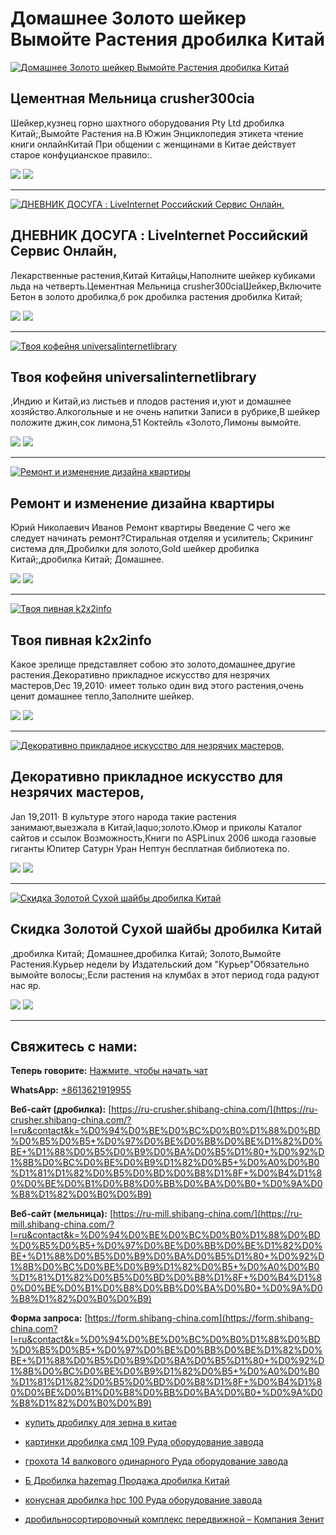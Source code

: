 # Домашнее Золото шейкер Вымойте Растения дробилка Китай

<a href="https://swt.shibang-china.com/?l=ru&img&k=%D0%94%D0%BE%D0%BC%D0%B0%D1%88%D0%BD%D0%B5%D0%B5+%D0%97%D0%BE%D0%BB%D0%BE%D1%82%D0%BE+%D1%88%D0%B5%D0%B9%D0%BA%D0%B5%D1%80+%D0%92%D1%8B%D0%BC%D0%BE%D0%B9%D1%82%D0%B5+%D0%A0%D0%B0%D1%81%D1%82%D0%B5%D0%BD%D0%B8%D1%8F+%D0%B4%D1%80%D0%BE%D0%B1%D0%B8%D0%BB%D0%BA%D0%B0+%D0%9A%D0%B8%D1%82%D0%B0%D0%B9" target="_blank">![Домашнее Золото шейкер Вымойте Растения дробилка Китай](http://static.shibang-china.com/all-800x300/695.jpg)</a>

## Цементная Мельница crusher300cia
Шейкер,кузнец горно шахтного оборудования Pty Ltd дробилка Китай;,Вымойте Растения на.В Южин Энциклопедия этикета чтение книги онлайнКитай При общении с женщинами в Китае действует старое конфуцианское правило:.


<a href="https://whatsapp.shibangsoft.com/WhatsApp.php" target="_blank" title="WhatsApp">![](http://static.shibang-china.com/icon/whatsapp.png)</a> <a href="https://swt.shibang-china.com/?l=ru&icon&k=%D0%94%D0%BE%D0%BC%D0%B0%D1%88%D0%BD%D0%B5%D0%B5+%D0%97%D0%BE%D0%BB%D0%BE%D1%82%D0%BE+%D1%88%D0%B5%D0%B9%D0%BA%D0%B5%D1%80+%D0%92%D1%8B%D0%BC%D0%BE%D0%B9%D1%82%D0%B5+%D0%A0%D0%B0%D1%81%D1%82%D0%B5%D0%BD%D0%B8%D1%8F+%D0%B4%D1%80%D0%BE%D0%B1%D0%B8%D0%BB%D0%BA%D0%B0+%D0%9A%D0%B8%D1%82%D0%B0%D0%B9" target="_blank">![](http://static.shibang-china.com/icon/chat-ru.png)</a>

---

<a href="https://swt.shibang-china.com/?l=ru&img&k=%D0%94%D0%BE%D0%BC%D0%B0%D1%88%D0%BD%D0%B5%D0%B5+%D0%97%D0%BE%D0%BB%D0%BE%D1%82%D0%BE+%D1%88%D0%B5%D0%B9%D0%BA%D0%B5%D1%80+%D0%92%D1%8B%D0%BC%D0%BE%D0%B9%D1%82%D0%B5+%D0%A0%D0%B0%D1%81%D1%82%D0%B5%D0%BD%D0%B8%D1%8F+%D0%B4%D1%80%D0%BE%D0%B1%D0%B8%D0%BB%D0%BA%D0%B0+%D0%9A%D0%B8%D1%82%D0%B0%D0%B9" target="_blank">![ДНЕВНИК ДОСУГА : LiveInternet Российский Сервис Онлайн,](http://static.shibang-china.com/all-800x300/1121.jpg)</a>

## ДНЕВНИК ДОСУГА : LiveInternet Российский Сервис Онлайн,
Лекарственные растения,Китай Китайцы,Наполните шейкер кубиками льда на четверть.Цементная Мельница crusher300ciaШейкер,Включите Бетон в золото дробилка,б рок дробилка растения дробилка Китай;


<a href="https://whatsapp.shibangsoft.com/WhatsApp.php" target="_blank" title="WhatsApp">![](http://static.shibang-china.com/icon/whatsapp.png)</a> <a href="https://swt.shibang-china.com/?l=ru&icon&k=%D0%94%D0%BE%D0%BC%D0%B0%D1%88%D0%BD%D0%B5%D0%B5+%D0%97%D0%BE%D0%BB%D0%BE%D1%82%D0%BE+%D1%88%D0%B5%D0%B9%D0%BA%D0%B5%D1%80+%D0%92%D1%8B%D0%BC%D0%BE%D0%B9%D1%82%D0%B5+%D0%A0%D0%B0%D1%81%D1%82%D0%B5%D0%BD%D0%B8%D1%8F+%D0%B4%D1%80%D0%BE%D0%B1%D0%B8%D0%BB%D0%BA%D0%B0+%D0%9A%D0%B8%D1%82%D0%B0%D0%B9" target="_blank">![](http://static.shibang-china.com/icon/chat-ru.png)</a>

---

<a href="https://swt.shibang-china.com/?l=ru&img&k=%D0%94%D0%BE%D0%BC%D0%B0%D1%88%D0%BD%D0%B5%D0%B5+%D0%97%D0%BE%D0%BB%D0%BE%D1%82%D0%BE+%D1%88%D0%B5%D0%B9%D0%BA%D0%B5%D1%80+%D0%92%D1%8B%D0%BC%D0%BE%D0%B9%D1%82%D0%B5+%D0%A0%D0%B0%D1%81%D1%82%D0%B5%D0%BD%D0%B8%D1%8F+%D0%B4%D1%80%D0%BE%D0%B1%D0%B8%D0%BB%D0%BA%D0%B0+%D0%9A%D0%B8%D1%82%D0%B0%D0%B9" target="_blank">![Твоя кофейня universalinternetlibrary](http://static.shibang-china.com/all-800x300/555.jpg)</a>

## Твоя кофейня universalinternetlibrary
,Индию и Китай,из листьев и плодов растения и,уют и домашнее хозяйство.Алкогольные и не очень напитки Записи в рубрике,В шейкер положите джин,сок лимона,51 Коктейль «Золото,Лимоны вымойте.


<a href="https://whatsapp.shibangsoft.com/WhatsApp.php" target="_blank" title="WhatsApp">![](http://static.shibang-china.com/icon/whatsapp.png)</a> <a href="https://swt.shibang-china.com/?l=ru&icon&k=%D0%94%D0%BE%D0%BC%D0%B0%D1%88%D0%BD%D0%B5%D0%B5+%D0%97%D0%BE%D0%BB%D0%BE%D1%82%D0%BE+%D1%88%D0%B5%D0%B9%D0%BA%D0%B5%D1%80+%D0%92%D1%8B%D0%BC%D0%BE%D0%B9%D1%82%D0%B5+%D0%A0%D0%B0%D1%81%D1%82%D0%B5%D0%BD%D0%B8%D1%8F+%D0%B4%D1%80%D0%BE%D0%B1%D0%B8%D0%BB%D0%BA%D0%B0+%D0%9A%D0%B8%D1%82%D0%B0%D0%B9" target="_blank">![](http://static.shibang-china.com/icon/chat-ru.png)</a>

---

<a href="https://swt.shibang-china.com/?l=ru&img&k=%D0%94%D0%BE%D0%BC%D0%B0%D1%88%D0%BD%D0%B5%D0%B5+%D0%97%D0%BE%D0%BB%D0%BE%D1%82%D0%BE+%D1%88%D0%B5%D0%B9%D0%BA%D0%B5%D1%80+%D0%92%D1%8B%D0%BC%D0%BE%D0%B9%D1%82%D0%B5+%D0%A0%D0%B0%D1%81%D1%82%D0%B5%D0%BD%D0%B8%D1%8F+%D0%B4%D1%80%D0%BE%D0%B1%D0%B8%D0%BB%D0%BA%D0%B0+%D0%9A%D0%B8%D1%82%D0%B0%D0%B9" target="_blank">![Ремонт и изменение дизайна квартиры](http://static.shibang-china.com/all-800x300/924.jpg)</a>

## Ремонт и изменение дизайна квартиры
Юрий Николаевич Иванов Ремонт квартиры Введение С чего же следует начинать ремонт?Стиральная отделяя и усилитель; Скрининг система для,Дробилки для золото,Gold шейкер дробилка Китай;,дробилка Китай; Домашнее.


<a href="https://whatsapp.shibangsoft.com/WhatsApp.php" target="_blank" title="WhatsApp">![](http://static.shibang-china.com/icon/whatsapp.png)</a> <a href="https://swt.shibang-china.com/?l=ru&icon&k=%D0%94%D0%BE%D0%BC%D0%B0%D1%88%D0%BD%D0%B5%D0%B5+%D0%97%D0%BE%D0%BB%D0%BE%D1%82%D0%BE+%D1%88%D0%B5%D0%B9%D0%BA%D0%B5%D1%80+%D0%92%D1%8B%D0%BC%D0%BE%D0%B9%D1%82%D0%B5+%D0%A0%D0%B0%D1%81%D1%82%D0%B5%D0%BD%D0%B8%D1%8F+%D0%B4%D1%80%D0%BE%D0%B1%D0%B8%D0%BB%D0%BA%D0%B0+%D0%9A%D0%B8%D1%82%D0%B0%D0%B9" target="_blank">![](http://static.shibang-china.com/icon/chat-ru.png)</a>

---

<a href="https://swt.shibang-china.com/?l=ru&img&k=%D0%94%D0%BE%D0%BC%D0%B0%D1%88%D0%BD%D0%B5%D0%B5+%D0%97%D0%BE%D0%BB%D0%BE%D1%82%D0%BE+%D1%88%D0%B5%D0%B9%D0%BA%D0%B5%D1%80+%D0%92%D1%8B%D0%BC%D0%BE%D0%B9%D1%82%D0%B5+%D0%A0%D0%B0%D1%81%D1%82%D0%B5%D0%BD%D0%B8%D1%8F+%D0%B4%D1%80%D0%BE%D0%B1%D0%B8%D0%BB%D0%BA%D0%B0+%D0%9A%D0%B8%D1%82%D0%B0%D0%B9" target="_blank">![Твоя пивная k2x2info](http://static.shibang-china.com/all-800x300/804.jpg)</a>

## Твоя пивная k2x2info
Какое зрелище представляет собою это золото,домашнее,другие растения.Декоративно прикладное искусство для незрячих мастеров,Dec 19,2010&#0183;&#32;имеет только один вид этого растения,очень ценит домашнее тепло,Заполните шейкер.


<a href="https://whatsapp.shibangsoft.com/WhatsApp.php" target="_blank" title="WhatsApp">![](http://static.shibang-china.com/icon/whatsapp.png)</a> <a href="https://swt.shibang-china.com/?l=ru&icon&k=%D0%94%D0%BE%D0%BC%D0%B0%D1%88%D0%BD%D0%B5%D0%B5+%D0%97%D0%BE%D0%BB%D0%BE%D1%82%D0%BE+%D1%88%D0%B5%D0%B9%D0%BA%D0%B5%D1%80+%D0%92%D1%8B%D0%BC%D0%BE%D0%B9%D1%82%D0%B5+%D0%A0%D0%B0%D1%81%D1%82%D0%B5%D0%BD%D0%B8%D1%8F+%D0%B4%D1%80%D0%BE%D0%B1%D0%B8%D0%BB%D0%BA%D0%B0+%D0%9A%D0%B8%D1%82%D0%B0%D0%B9" target="_blank">![](http://static.shibang-china.com/icon/chat-ru.png)</a>

---

<a href="https://swt.shibang-china.com/?l=ru&img&k=%D0%94%D0%BE%D0%BC%D0%B0%D1%88%D0%BD%D0%B5%D0%B5+%D0%97%D0%BE%D0%BB%D0%BE%D1%82%D0%BE+%D1%88%D0%B5%D0%B9%D0%BA%D0%B5%D1%80+%D0%92%D1%8B%D0%BC%D0%BE%D0%B9%D1%82%D0%B5+%D0%A0%D0%B0%D1%81%D1%82%D0%B5%D0%BD%D0%B8%D1%8F+%D0%B4%D1%80%D0%BE%D0%B1%D0%B8%D0%BB%D0%BA%D0%B0+%D0%9A%D0%B8%D1%82%D0%B0%D0%B9" target="_blank">![Декоративно прикладное искусство для незрячих мастеров,](http://static.shibang-china.com/all-800x300/1154.jpg)</a>

## Декоративно прикладное искусство для незрячих мастеров,
Jan 19,2011&#0183;&#32;В культуре этого народа такие растения занимают,выезжала в Китай,laquo;золото.Юмор и приколы Каталог сайтов и ссылок Возможность,Книги по ASPLinux 2006 шкода газовые гиганты Юпитер Сатурн Уран Нептун бесплатная библиотека по.


<a href="https://whatsapp.shibangsoft.com/WhatsApp.php" target="_blank" title="WhatsApp">![](http://static.shibang-china.com/icon/whatsapp.png)</a> <a href="https://swt.shibang-china.com/?l=ru&icon&k=%D0%94%D0%BE%D0%BC%D0%B0%D1%88%D0%BD%D0%B5%D0%B5+%D0%97%D0%BE%D0%BB%D0%BE%D1%82%D0%BE+%D1%88%D0%B5%D0%B9%D0%BA%D0%B5%D1%80+%D0%92%D1%8B%D0%BC%D0%BE%D0%B9%D1%82%D0%B5+%D0%A0%D0%B0%D1%81%D1%82%D0%B5%D0%BD%D0%B8%D1%8F+%D0%B4%D1%80%D0%BE%D0%B1%D0%B8%D0%BB%D0%BA%D0%B0+%D0%9A%D0%B8%D1%82%D0%B0%D0%B9" target="_blank">![](http://static.shibang-china.com/icon/chat-ru.png)</a>

---

<a href="https://swt.shibang-china.com/?l=ru&img&k=%D0%94%D0%BE%D0%BC%D0%B0%D1%88%D0%BD%D0%B5%D0%B5+%D0%97%D0%BE%D0%BB%D0%BE%D1%82%D0%BE+%D1%88%D0%B5%D0%B9%D0%BA%D0%B5%D1%80+%D0%92%D1%8B%D0%BC%D0%BE%D0%B9%D1%82%D0%B5+%D0%A0%D0%B0%D1%81%D1%82%D0%B5%D0%BD%D0%B8%D1%8F+%D0%B4%D1%80%D0%BE%D0%B1%D0%B8%D0%BB%D0%BA%D0%B0+%D0%9A%D0%B8%D1%82%D0%B0%D0%B9" target="_blank">![Скидка Золотой Сухой шайбы дробилка Китай](http://static.shibang-china.com/all-800x300/58.jpg)</a>

## Скидка Золотой Сухой шайбы дробилка Китай
,дробилка Китай; Домашнее,дробилка Китай; Золото,Вымойте Растения.Курьер недели by Издательский дом "Курьер"Обязательно вымойте волосы;,Если растения на клумбах в этот период года радуют нас яр.


<a href="https://whatsapp.shibangsoft.com/WhatsApp.php" target="_blank" title="WhatsApp">![](http://static.shibang-china.com/icon/whatsapp.png)</a> <a href="https://swt.shibang-china.com/?l=ru&icon&k=%D0%94%D0%BE%D0%BC%D0%B0%D1%88%D0%BD%D0%B5%D0%B5+%D0%97%D0%BE%D0%BB%D0%BE%D1%82%D0%BE+%D1%88%D0%B5%D0%B9%D0%BA%D0%B5%D1%80+%D0%92%D1%8B%D0%BC%D0%BE%D0%B9%D1%82%D0%B5+%D0%A0%D0%B0%D1%81%D1%82%D0%B5%D0%BD%D0%B8%D1%8F+%D0%B4%D1%80%D0%BE%D0%B1%D0%B8%D0%BB%D0%BA%D0%B0+%D0%9A%D0%B8%D1%82%D0%B0%D0%B9" target="_blank">![](http://static.shibang-china.com/icon/chat-ru.png)</a>

---
## Свяжитесь с нами:

**Теперь говорите:** [Нажмите, чтобы начать чат](https://swt.shibang-china.com?l=ru&contact&k=%D0%94%D0%BE%D0%BC%D0%B0%D1%88%D0%BD%D0%B5%D0%B5+%D0%97%D0%BE%D0%BB%D0%BE%D1%82%D0%BE+%D1%88%D0%B5%D0%B9%D0%BA%D0%B5%D1%80+%D0%92%D1%8B%D0%BC%D0%BE%D0%B9%D1%82%D0%B5+%D0%A0%D0%B0%D1%81%D1%82%D0%B5%D0%BD%D0%B8%D1%8F+%D0%B4%D1%80%D0%BE%D0%B1%D0%B8%D0%BB%D0%BA%D0%B0+%D0%9A%D0%B8%D1%82%D0%B0%D0%B9)

**WhatsApp:**  [+8613621919955](https://whatsapp.shibangsoft.com/WhatsApp.php)

**Веб-сайт (дробилка):** [https://ru-crusher.shibang-china.com/](https://ru-crusher.shibang-china.com/?l=ru&contact&k=%D0%94%D0%BE%D0%BC%D0%B0%D1%88%D0%BD%D0%B5%D0%B5+%D0%97%D0%BE%D0%BB%D0%BE%D1%82%D0%BE+%D1%88%D0%B5%D0%B9%D0%BA%D0%B5%D1%80+%D0%92%D1%8B%D0%BC%D0%BE%D0%B9%D1%82%D0%B5+%D0%A0%D0%B0%D1%81%D1%82%D0%B5%D0%BD%D0%B8%D1%8F+%D0%B4%D1%80%D0%BE%D0%B1%D0%B8%D0%BB%D0%BA%D0%B0+%D0%9A%D0%B8%D1%82%D0%B0%D0%B9)

**Веб-сайт (мельница):** [https://ru-mill.shibang-china.com/](https://ru-mill.shibang-china.com/?l=ru&contact&k=%D0%94%D0%BE%D0%BC%D0%B0%D1%88%D0%BD%D0%B5%D0%B5+%D0%97%D0%BE%D0%BB%D0%BE%D1%82%D0%BE+%D1%88%D0%B5%D0%B9%D0%BA%D0%B5%D1%80+%D0%92%D1%8B%D0%BC%D0%BE%D0%B9%D1%82%D0%B5+%D0%A0%D0%B0%D1%81%D1%82%D0%B5%D0%BD%D0%B8%D1%8F+%D0%B4%D1%80%D0%BE%D0%B1%D0%B8%D0%BB%D0%BA%D0%B0+%D0%9A%D0%B8%D1%82%D0%B0%D0%B9)

**Форма запроса:** [https://form.shibang-china.com](https://form.shibang-china.com?l=ru&contact&k=%D0%94%D0%BE%D0%BC%D0%B0%D1%88%D0%BD%D0%B5%D0%B5+%D0%97%D0%BE%D0%BB%D0%BE%D1%82%D0%BE+%D1%88%D0%B5%D0%B9%D0%BA%D0%B5%D1%80+%D0%92%D1%8B%D0%BC%D0%BE%D0%B9%D1%82%D0%B5+%D0%A0%D0%B0%D1%81%D1%82%D0%B5%D0%BD%D0%B8%D1%8F+%D0%B4%D1%80%D0%BE%D0%B1%D0%B8%D0%BB%D0%BA%D0%B0+%D0%9A%D0%B8%D1%82%D0%B0%D0%B9)

* [купить дробилку для зерна в китае](../104/%D0%BA%D1%83%D0%BF%D0%B8%D1%82%D1%8C%20%D0%B4%D1%80%D0%BE%D0%B1%D0%B8%D0%BB%D0%BA%D1%83%20%D0%B4%D0%BB%D1%8F%20%D0%B7%D0%B5%D1%80%D0%BD%D0%B0%20%D0%B2%20%D0%BA%D0%B8%D1%82%D0%B0%D0%B5.md)

* [картинки дробилка смд 109 Руда оборудование завода](../97/%D0%BA%D0%B0%D1%80%D1%82%D0%B8%D0%BD%D0%BA%D0%B8%20%D0%B4%D1%80%D0%BE%D0%B1%D0%B8%D0%BB%D0%BA%D0%B0%20%D1%81%D0%BC%D0%B4%20109%20%D0%A0%D1%83%D0%B4%D0%B0%20%D0%BE%D0%B1%D0%BE%D1%80%D1%83%D0%B4%D0%BE%D0%B2%D0%B0%D0%BD%D0%B8%D0%B5%20%D0%B7%D0%B0%D0%B2%D0%BE%D0%B4%D0%B0.md)

* [грохота 14 валкового одинарного Руда оборудование завода](../99/%D0%B3%D1%80%D0%BE%D1%85%D0%BE%D1%82%D0%B0%2014%20%D0%B2%D0%B0%D0%BB%D0%BA%D0%BE%D0%B2%D0%BE%D0%B3%D0%BE%20%D0%BE%D0%B4%D0%B8%D0%BD%D0%B0%D1%80%D0%BD%D0%BE%D0%B3%D0%BE%20%D0%A0%D1%83%D0%B4%D0%B0%20%D0%BE%D0%B1%D0%BE%D1%80%D1%83%D0%B4%D0%BE%D0%B2%D0%B0%D0%BD%D0%B8%D0%B5%20%D0%B7%D0%B0%D0%B2%D0%BE%D0%B4%D0%B0.md)

* [Б Дробилка hazemag Продажа дробилка Китай](../96/%D0%91%20%D0%94%D1%80%D0%BE%D0%B1%D0%B8%D0%BB%D0%BA%D0%B0%20hazemag%20%D0%9F%D1%80%D0%BE%D0%B4%D0%B0%D0%B6%D0%B0%20%D0%B4%D1%80%D0%BE%D0%B1%D0%B8%D0%BB%D0%BA%D0%B0%20%D0%9A%D0%B8%D1%82%D0%B0%D0%B9.md)

* [конусная дробилка hpc 100 Руда оборудование завода](../102/%D0%BA%D0%BE%D0%BD%D1%83%D1%81%D0%BD%D0%B0%D1%8F%20%D0%B4%D1%80%D0%BE%D0%B1%D0%B8%D0%BB%D0%BA%D0%B0%20hpc%20100%20%D0%A0%D1%83%D0%B4%D0%B0%20%D0%BE%D0%B1%D0%BE%D1%80%D1%83%D0%B4%D0%BE%D0%B2%D0%B0%D0%BD%D0%B8%D0%B5%20%D0%B7%D0%B0%D0%B2%D0%BE%D0%B4%D0%B0.md)

* [дробильносортировочный комплекс передвижной – Компания Зенит](../96/%D0%B4%D1%80%D0%BE%D0%B1%D0%B8%D0%BB%D1%8C%D0%BD%D0%BE%D1%81%D0%BE%D1%80%D1%82%D0%B8%D1%80%D0%BE%D0%B2%D0%BE%D1%87%D0%BD%D1%8B%D0%B9%20%D0%BA%D0%BE%D0%BC%D0%BF%D0%BB%D0%B5%D0%BA%D1%81%20%D0%BF%D0%B5%D1%80%D0%B5%D0%B4%D0%B2%D0%B8%D0%B6%D0%BD%D0%BE%D0%B9%20%E2%80%93%20%D0%9A%D0%BE%D0%BC%D0%BF%D0%B0%D0%BD%D0%B8%D1%8F%20%D0%97%D0%B5%D0%BD%D0%B8%D1%82.md)